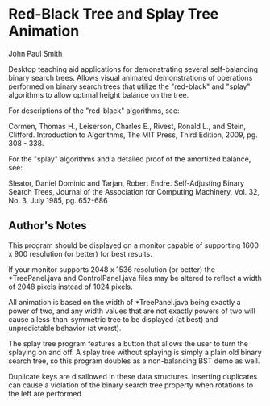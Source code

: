 Red-Black Tree and Splay Tree Animation 
=======================================

John Paul Smith

Desktop teaching aid applications for demonstrating several self-balancing 
binary search trees. Allows visual animated demonstrations of operations 
performed on binary search trees that utilize the "red-black" and "splay" 
algorithms to allow optimal height balance on the tree.

For descriptions of the "red-black" algorithms, see:

Cormen, Thomas H., Leiserson, Charles E., Rivest, Ronald L., 
and Stein, Clifford. 
Introduction to Algorithms, The MIT Press, Third Edition, 2009, pg. 308 - 338.

For the "splay" algorithms and a detailed proof of the amortized balance, see:

Sleator, Daniel Dominic and Tarjan, Robert Endre. 
Self-Adjusting Binary Search Trees, Journal of the Association 
for Computing Machinery, Vol. 32, No. 3, July 1985, pg. 652-686 

Author's Notes
-----------

This program should be displayed on a monitor capable of supporting 1600 x 900 
resolution (or better) for best results. 

If your monitor supports 2048 x 1536 resolution (or better) the 
*TreePanel.java and ControlPanel.java files may be altered to reflect a
width of 2048 pixels instead of 1024 pixels. 

All animation is based on the width of *TreePanel.java being exactly a power
of two, and any width values that are not exactly powers of two will cause a
less-than-symmetric tree to be displayed (at best) and unpredictable behavior
(at worst). 

The splay tree program features a button that allows the user to turn the 
splaying on and off. A splay tree without splaying is simply a plain old
binary search tree, so this program doubles as a non-balancing BST demo as 
well. 

Duplicate keys are disallowed in these data structures. Inserting duplicates
can cause a violation of the binary search tree property when rotations to the
left are performed. 
